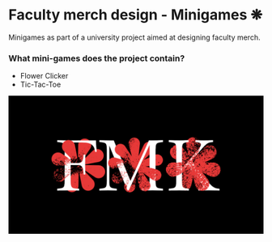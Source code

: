 # Faculty merch design - Minigames ❋

Minigames as part of a university project aimed at designing faculty merch.

### What mini-games does the project contain?
- Flower Clicker
- Tic-Tac-Toe

![Web](assets/pictures/banner-og-fmk.jpg)
